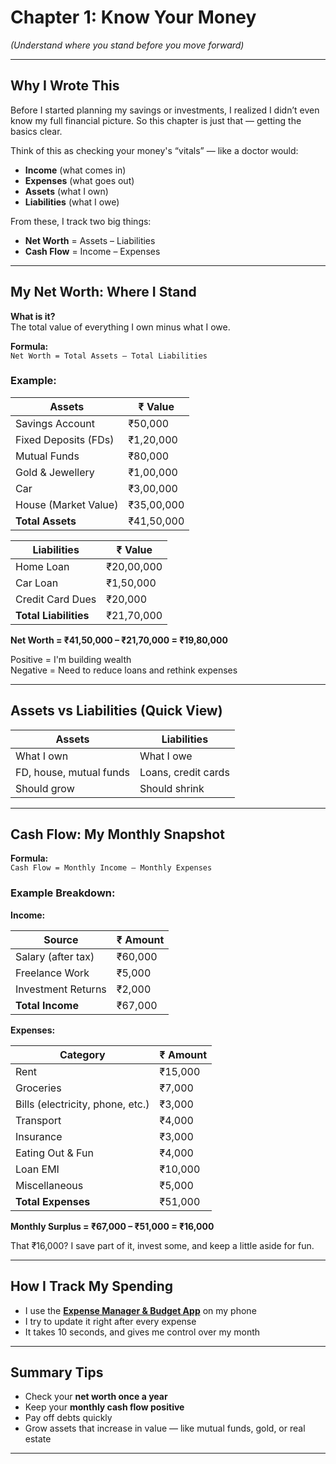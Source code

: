# Chapter 1: Know Your Money  
*(Understand where you stand before you move forward)*

---

## Why I Wrote This

Before I started planning my savings or investments, I realized I didn’t even know my full financial picture. So this chapter is just that — getting the basics clear.

Think of this as checking your money's “vitals” — like a doctor would:
- **Income** (what comes in)  
- **Expenses** (what goes out)  
- **Assets** (what I own)  
- **Liabilities** (what I owe)

From these, I track two big things:
- **Net Worth** = Assets – Liabilities  
- **Cash Flow** = Income – Expenses

---

## My Net Worth: Where I Stand

**What is it?**  
The total value of everything I own minus what I owe.

**Formula:**  
`Net Worth = Total Assets – Total Liabilities`

### Example:

| **Assets**              | ₹ Value     |
|-------------------------|-------------|
| Savings Account         | ₹50,000     |
| Fixed Deposits (FDs)    | ₹1,20,000   |
| Mutual Funds            | ₹80,000     |
| Gold & Jewellery        | ₹1,00,000   |
| Car                     | ₹3,00,000   |
| House (Market Value)    | ₹35,00,000  |
| **Total Assets**        | ₹41,50,000  |

| **Liabilities**         | ₹ Value     |
|-------------------------|-------------|
| Home Loan               | ₹20,00,000  |
| Car Loan                | ₹1,50,000   |
| Credit Card Dues        | ₹20,000     |
| **Total Liabilities**   | ₹21,70,000  |

**Net Worth = ₹41,50,000 – ₹21,70,000 = ₹19,80,000**

Positive = I'm building wealth  
Negative = Need to reduce loans and rethink expenses

---

## Assets vs Liabilities (Quick View)

| **Assets**          | **Liabilities**       |
|---------------------|------------------------|
| What I own          | What I owe             |
| FD, house, mutual funds | Loans, credit cards |
| Should grow         | Should shrink          |

---

## Cash Flow: My Monthly Snapshot

**Formula:**  
`Cash Flow = Monthly Income – Monthly Expenses`

### Example Breakdown:

**Income:**

| Source            | ₹ Amount |
|-------------------|----------|
| Salary (after tax)| ₹60,000  |
| Freelance Work    | ₹5,000   |
| Investment Returns| ₹2,000   |
| **Total Income**  | ₹67,000  |

**Expenses:**

| Category             | ₹ Amount |
|----------------------|----------|
| Rent                 | ₹15,000  |
| Groceries            | ₹7,000   |
| Bills (electricity, phone, etc.) | ₹3,000 |
| Transport            | ₹4,000   |
| Insurance            | ₹3,000   |
| Eating Out & Fun     | ₹4,000   |
| Loan EMI             | ₹10,000  |
| Miscellaneous        | ₹5,000   |
| **Total Expenses**   | ₹51,000  |

**Monthly Surplus = ₹67,000 – ₹51,000 = ₹16,000**

That ₹16,000? I save part of it, invest some, and keep a little aside for fun.

---

## How I Track My Spending

- I use the [**Expense Manager & Budget App**](https://play.google.com/store/apps/details?id=com.amitm29.am.dailyexpensesmanager&pcampaignid=web_share) on my phone  
- I try to update it right after every expense  
- It takes 10 seconds, and gives me control over my month

---

## Summary Tips

- Check your **net worth once a year**  
- Keep your **monthly cash flow positive**  
- Pay off debts quickly  
- Grow assets that increase in value — like mutual funds, gold, or real estate

---